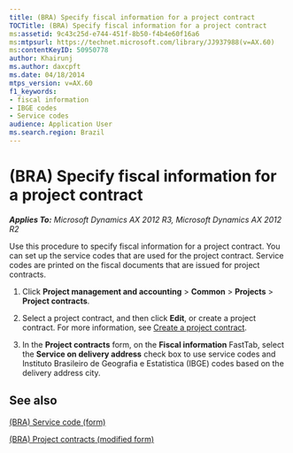 ```yaml
---
title: (BRA) Specify fiscal information for a project contract
TOCTitle: (BRA) Specify fiscal information for a project contract
ms:assetid: 9c43c25d-e744-451f-8b50-f4b4e60f16a6
ms:mtpsurl: https://technet.microsoft.com/library/JJ937988(v=AX.60)
ms:contentKeyID: 50950778
author: Khairunj
ms.author: daxcpft
ms.date: 04/18/2014
mtps_version: v=AX.60
f1_keywords:
- fiscal information
- IBGE codes
- Service codes
audience: Application User
ms.search.region: Brazil
---
```


# (BRA) Specify fiscal information for a project contract 


_**Applies To:** Microsoft Dynamics AX 2012 R3, Microsoft Dynamics AX 2012 R2_

Use this procedure to specify fiscal information for a project contract. You can set up the service codes that are used for the project contract. Service codes are printed on the fiscal documents that are issued for project contracts.

1.  Click **Project management and accounting** \> **Common** \> **Projects** \> **Project contracts**.

2.  Select a project contract, and then click **Edit**, or create a project contract. For more information, see [Create a project contract](create-a-project-contract.md).

3.  In the **Project contracts** form, on the **Fiscal information** FastTab, select the **Service on delivery address** check box to use service codes and Instituto Brasileiro de Geografia e Estatistica (IBGE) codes based on the delivery address city.

## See also

[(BRA) Service code (form)](https://technet.microsoft.com/library/jj923397\(v=ax.60\))

[(BRA) Project contracts (modified form)](https://technet.microsoft.com/library/jj937993\(v=ax.60\))

  


